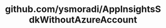 ---
layout: post
title: github.com/ysmoradi/AppInsightsSdkWithoutAzureAccount
categories: link
tags: [انگلیسی, برنامه‌نویسی]
---